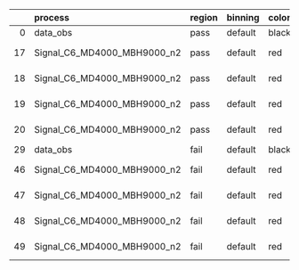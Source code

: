 |    | process                     | region   | binning   | color   | process_type   |   scale | variation   | source_filename                                                      | source_histname    | alias                       | title     |   combine_idx |     lnN |   shapes | syst_type   | direction   | variation_alias   |
|---:|:----------------------------|:---------|:----------|:--------|:---------------|--------:|:------------|:---------------------------------------------------------------------|:-------------------|:----------------------------|:----------|--------------:|--------:|---------:|:------------|:------------|:------------------|
|  0 | data_obs                    | pass     | default   | black   | DATA           |       1 | nominal     | ./histograms_for_2DAlphabet_v18//BH_Data.root                        | hpass              | Data                        | Data      |           nan | nan     |      nan | nan         | nan         | nan               |
| 17 | Signal_C6_MD4000_MBH9000_n2 | pass     | default   | red     | SIGNAL         |       1 | lumi        | ./histograms_for_2DAlphabet_v18//BH_Signal_C6_MD4000_MBH9000_n2.root | hpass              | Signal_C6_MD4000_MBH9000_n2 | BH signal |           nan |   1.016 |      nan | lnN         | nan         | nan               |
| 18 | Signal_C6_MD4000_MBH9000_n2 | pass     | default   | red     | SIGNAL         |       1 | SVM         | ./histograms_for_2DAlphabet_v18//BH_Signal_C6_MD4000_MBH9000_n2.root | hpass_SVMsyst_up   | Signal_C6_MD4000_MBH9000_n2 | BH signal |           nan | nan     |        1 | shapes      | Up          | SVMsyst           |
| 19 | Signal_C6_MD4000_MBH9000_n2 | pass     | default   | red     | SIGNAL         |       1 | SVM         | ./histograms_for_2DAlphabet_v18//BH_Signal_C6_MD4000_MBH9000_n2.root | hpass_SVMsyst_down | Signal_C6_MD4000_MBH9000_n2 | BH signal |           nan | nan     |        1 | shapes      | Down        | SVMsyst           |
| 20 | Signal_C6_MD4000_MBH9000_n2 | pass     | default   | red     | SIGNAL         |       1 | nominal     | ./histograms_for_2DAlphabet_v18//BH_Signal_C6_MD4000_MBH9000_n2.root | hpass              | Signal_C6_MD4000_MBH9000_n2 | BH signal |           nan | nan     |      nan | nan         | nan         | nan               |
| 29 | data_obs                    | fail     | default   | black   | DATA           |       1 | nominal     | ./histograms_for_2DAlphabet_v18//BH_Data.root                        | hfail              | Data                        | Data      |           nan | nan     |      nan | nan         | nan         | nan               |
| 46 | Signal_C6_MD4000_MBH9000_n2 | fail     | default   | red     | SIGNAL         |       1 | lumi        | ./histograms_for_2DAlphabet_v18//BH_Signal_C6_MD4000_MBH9000_n2.root | hfail              | Signal_C6_MD4000_MBH9000_n2 | BH signal |           nan |   1.016 |      nan | lnN         | nan         | nan               |
| 47 | Signal_C6_MD4000_MBH9000_n2 | fail     | default   | red     | SIGNAL         |       1 | SVM         | ./histograms_for_2DAlphabet_v18//BH_Signal_C6_MD4000_MBH9000_n2.root | hfail_SVMsyst_up   | Signal_C6_MD4000_MBH9000_n2 | BH signal |           nan | nan     |        1 | shapes      | Up          | SVMsyst           |
| 48 | Signal_C6_MD4000_MBH9000_n2 | fail     | default   | red     | SIGNAL         |       1 | SVM         | ./histograms_for_2DAlphabet_v18//BH_Signal_C6_MD4000_MBH9000_n2.root | hfail_SVMsyst_down | Signal_C6_MD4000_MBH9000_n2 | BH signal |           nan | nan     |        1 | shapes      | Down        | SVMsyst           |
| 49 | Signal_C6_MD4000_MBH9000_n2 | fail     | default   | red     | SIGNAL         |       1 | nominal     | ./histograms_for_2DAlphabet_v18//BH_Signal_C6_MD4000_MBH9000_n2.root | hfail              | Signal_C6_MD4000_MBH9000_n2 | BH signal |           nan | nan     |      nan | nan         | nan         | nan               |